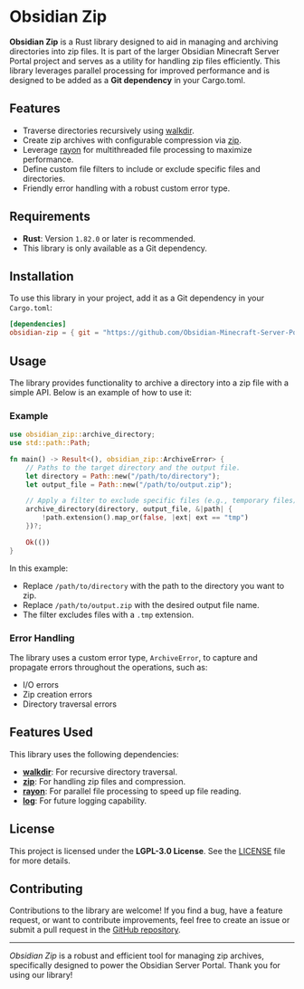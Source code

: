 # Obsidian Zip

**Obsidian Zip** is a Rust library designed to aid in managing and archiving directories into zip files. It is part of the larger Obsidian Minecraft Server Portal project and serves as a utility for handling zip files efficiently. This library leverages parallel processing for improved performance and is designed to be added as a **Git dependency** in your Cargo.toml.

## Features

- Traverse directories recursively using [walkdir](https://docs.rs/walkdir).
- Create zip archives with configurable compression via [zip](https://docs.rs/zip).
- Leverage [rayon](https://docs.rs/rayon) for multithreaded file processing to maximize performance.
- Define custom file filters to include or exclude specific files and directories.
- Friendly error handling with a robust custom error type.

## Requirements

- **Rust**: Version `1.82.0` or later is recommended.
- This library is only available as a Git dependency.

## Installation

To use this library in your project, add it as a Git dependency in your `Cargo.toml`:

```toml
[dependencies]
obsidian-zip = { git = "https://github.com/Obsidian-Minecraft-Server-Portal/zip.git" }
```

## Usage

The library provides functionality to archive a directory into a zip file with a simple API. Below is an example of how to use it:

### Example

```rust
use obsidian_zip::archive_directory;
use std::path::Path;

fn main() -> Result<(), obsidian_zip::ArchiveError> {
	// Paths to the target directory and the output file.
	let directory = Path::new("/path/to/directory");
	let output_file = Path::new("/path/to/output.zip");

	// Apply a filter to exclude specific files (e.g., temporary files).
	archive_directory(directory, output_file, &|path| {
		!path.extension().map_or(false, |ext| ext == "tmp")
	})?;

	Ok(())
}
```

In this example:

- Replace `/path/to/directory` with the path to the directory you want to zip.
- Replace `/path/to/output.zip` with the desired output file name.
- The filter excludes files with a `.tmp` extension.

### Error Handling

The library uses a custom error type, `ArchiveError`, to capture and propagate errors throughout the operations, such as:

- I/O errors
- Zip creation errors
- Directory traversal errors

## Features Used

This library uses the following dependencies:

- **[walkdir](https://docs.rs/walkdir)**: For recursive directory traversal.
- **[zip](https://docs.rs/zip)**: For handling zip files and compression.
- **[rayon](https://docs.rs/rayon)**: For parallel file processing to speed up file reading.
- **[log](https://docs.rs/log)**: For future logging capability.

## License

This project is licensed under the **LGPL-3.0 License**. See the [LICENSE](https://www.gnu.org/licenses/lgpl-3.0.html) file for more details.

## Contributing

Contributions to the library are welcome! If you find a bug, have a feature request, or want to contribute improvements, feel free to create an issue or submit a pull request in the [GitHub repository](https://github.com/Obsidian-Minecraft-Server-Portal/zip.git).

---

*Obsidian Zip* is a robust and efficient tool for managing zip archives, specifically designed to power the Obsidian Server Portal. Thank you for using our library!